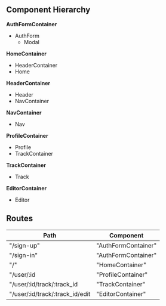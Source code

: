 ## Component Hierarchy

**AuthFormContainer**
 - AuthForm
   + Modal

**HomeContainer**
 - HeaderContainer
 - Home

**HeaderContainer**
 - Header
 - NavContainer

**NavContainer**
 - Nav

**ProfileContainer**
 - Profile
 - TrackContainer

**TrackContainer**
 - Track

**EditorContainer**
 - Editor

## Routes

| Path                            | Component           |
|---------------------------------|---------------------|
| "/sign-up"                      | "AuthFormContainer" |
| "/sign-in"                      | "AuthFormContainer" |
| "/"                             | "HomeContainer"     |
| "/user/:id                      | "ProfileContainer"  |
| "/user/:id/track/:track_id      | "TrackContainer"    |
| "/user/:id/track/:track_id/edit | "EditorContainer"   |

